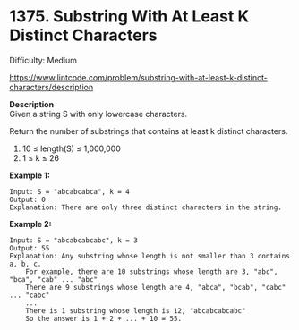 # 1375. Substring With At Least K Distinct Characters

Difficulty: Medium

https://www.lintcode.com/problem/substring-with-at-least-k-distinct-characters/description

**Description**  
Given a string S with only lowercase characters.

Return the number of substrings that contains at least k distinct characters.

1. 10 ≤ length(S) ≤ 1,000,000
2. 1 ≤ k ≤ 26

**Example 1:**
```
Input: S = "abcabcabca", k = 4
Output: 0
Explanation: There are only three distinct characters in the string.
```

**Example 2:**
```
Input: S = "abcabcabcabc", k = 3
Output: 55
Explanation: Any substring whose length is not smaller than 3 contains a, b, c.
    For example, there are 10 substrings whose length are 3, "abc", "bca", "cab" ... "abc"
    There are 9 substrings whose length are 4, "abca", "bcab", "cabc" ... "cabc"
    ...
    There is 1 substring whose length is 12, "abcabcabcabc"
    So the answer is 1 + 2 + ... + 10 = 55.
```
